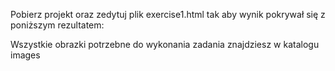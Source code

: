 Pobierz projekt oraz zedytuj plik exercise1.html tak aby wynik pokrywał się z poniższym rezultatem:


Wszystkie obrazki potrzebne do wykonania zadania znajdziesz w katalogu images